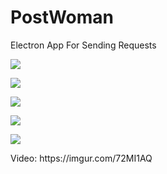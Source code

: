 # PostWoman
Electron App For Sending Requests

<p>
  <img src="https://i.imgur.com/wLETB8W.png" />
</p>

<p>
  <img src="https://i.imgur.com/kcWfxLm.png" />
</p>

<p>
  <img src="https://i.imgur.com/DJWDqAe.png" />
</p>

<p>
  <img src="https://i.imgur.com/YlI9x2N.png" />
</p>

<p>
  <img src="https://i.imgur.com/bPcJUMl.png" />
</p>

<p>
  Video: https://imgur.com/72MI1AQ
</p>